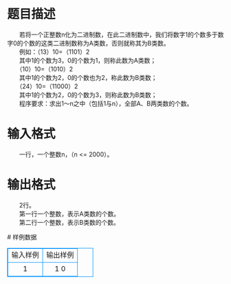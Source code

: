 # 

 
 # 题目描述 
<p>
　　若将一个正整数n化为二进制数，在此二进制数中，我们将数字1的个数多于数字0的个数的这类二进制数称为A类数，否则就称其为B类数。<br>　　例如：（13）10=（1101）2<br>　　其中1的个数为3，0的个数为1，则称此数为A类数；<br>　　（10）10=（1010）2<br>　　其中1的个数为2，0的个数也为2，称此数为B类数；<br>　　（24）10=（11000）2<br>　　其中1的个数为2，0的个数为3，则称此数为B类数；<br>　　程序要求：求出1～n之中（包括1与n），全部A、B两类数的个数。<br></p> 

 
 # 输入格式 
<p>
　　一行，一个整数n，（n <= 2000）。</p> 

 
 # 输出格式 
<p>
　　2行。<br>　　第一行一个整数，表示A类数的个数。<br>　　第二行一个整数，表示B类数的个数。</p> 
# 样例数据
<style>
        table,table tr th, table tr td { border:1px solid #0094ff; }
        table { width: 200px; min-height: 25px; line-height: 25px; text-align: center; border-collapse: collapse;}   
    </style>
<table>
	<tr>
		<td>输入样例</td>
		<td>输出样例</td>
	</tr>
<tr><td>1</td><td>1
0</td></tr></table>
